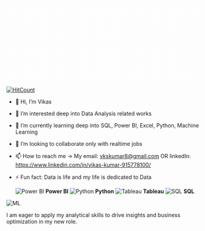 ![Vikas Kumar](https://github.com/Vekasssss/Vekasssss/blob/main/VikasKumar-ezgif.com-crop.gif)

  [![HitCount](https://hits.dwyl.com/Vekasssss/Vekasssss.svg?style=flat-square)](http://hits.dwyl.com/Vekasssss/Vekasssss)


- 👋 Hi, I’m Vikas
- 👀 I’m interested deep into Data Analysis related works 
- 🌱 I’m currently learning deep into SQL, Power BI, Excel, Python, Machine Learning 
- 💞️ I’m looking to collaborate only with realtime jobs 
- 📫 How to reach me -> My email: vkskumar8@gmail.com OR linkedIn: https://www.linkedin.com/in/vikas-kumar-915778100/
- ⚡ Fun fact: Data is life and my life is dedicated to Data

  <img src="https://upload.wikimedia.org/wikipedia/commons/c/cf/New_Power_BI_Logo.svg" alt="Power BI" width="50"/> **Power BI**     <img src="https://upload.wikimedia.org/wikipedia/commons/c/c3/Python-logo-notext.svg" alt="Python" width="50"/> **Python**  <img src="https://upload.wikimedia.org/wikipedia/commons/4/4b/Tableau_Logo.png" alt="Tableau" width="50"/> **Tableau**  <img src="https://upload.wikimedia.org/wikipedia/commons/8/87/Sql_data_base_with_logo.png" alt="SQL" width="50"/> **SQL**


![ML](https://i.pinimg.com/originals/6f/d8/3f/6fd83f6c101f85bb417448302daedfb9.png)


I am eager to apply my analytical skills to drive insights and business optimization in my new role.

<!---
Vekasssss/Vekasssss is a ✨ special ✨ repository because its `README.md` (this file) appears on your GitHub profile.
You can click the Preview link to take a look at your changes.
--->
